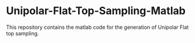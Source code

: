 # Unipolar-Flat-Top-Sampling-Matlab
This repository contains the matlab code for the generation of Unipolar Flat top sampling.
